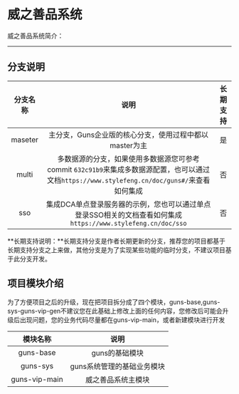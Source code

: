 # 威之善品系统

威之善品系统简介：

---

## 分支说明

| 分支名称 | 说明  | 长期支持 |
| :---: | :---: | :---: | 
| maseter | 主分支，Guns企业版的核心分支，使用过程中都以master为主 | 是 |
| multi | 多数据源的分支，如果使用多数据源您可参考commit `632c91b9`来集成多数据源配置，也可以通过文档`https://www.stylefeng.cn/doc/guns#/`来查看如何集成 | 否 |
| sso | 集成DCA单点登录服务器的示例，您也可以通过单点登录SSO相关的文档查看如何集成`https://www.stylefeng.cn/doc/sso` | 否 |

**长期支持说明：**长期支持分支是作者长期更新的分支，推荐您的项目都基于长期支持分支之上来做，其他分支是为了实现某些功能的临时分支，不建议项目基于此分支开发。

## 项目模块介绍

为了方便项目之后的升级，现在把项目拆分成了四个模块，guns-base,guns-sys-guns-vip-gen不建议您在此基础上修改上面的任何内容，您修改后可能会升级后出现问题，您的业务代码尽量都在guns-vip-main，或者新建模块进行开发

| 模块名称 | 说明 |
| :---: | :---: |
| guns-base | guns的基础模块 | 
| guns-sys | guns系统管理的基础业务模块 |
| guns-vip-main | 威之善品系统主模块 |

